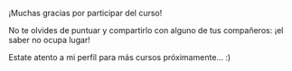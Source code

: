 ¡Muchas gracias por participar del curso!

No te olvides de puntuar y compartirlo con alguno de tus compañeros: ¡el saber no ocupa lugar!

Estate atento a mi perfil para más cursos próximamente... :)
